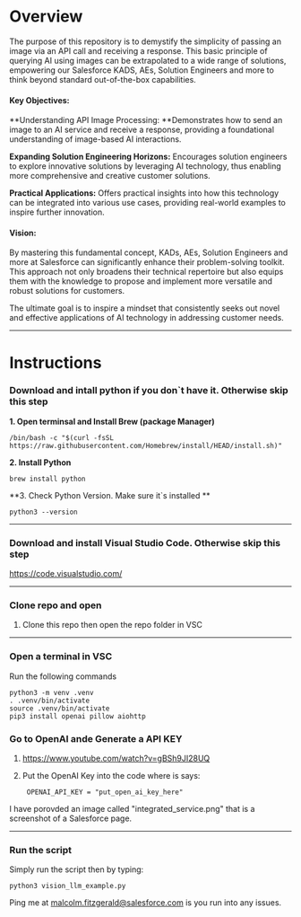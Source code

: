 # Overview
The purpose of this repository is to demystify the simplicity of passing an image via an API call and receiving a response. This basic principle of querying AI using images can be extrapolated to a wide range of solutions, empowering our Salesforce KADS, AEs, Solution Engineers and more to think beyond standard out-of-the-box capabilities.

#### Key Objectives:
**Understanding API Image Processing: **Demonstrates how to send an image to an AI service and receive a response, providing a foundational understanding of image-based AI interactions.

**Expanding Solution Engineering Horizons:** Encourages solution engineers to explore innovative solutions by leveraging AI technology, thus enabling more comprehensive and creative customer solutions.

**Practical Applications:** Offers practical insights into how this technology can be integrated into various use cases, providing real-world examples to inspire further innovation.

#### Vision:
By mastering this fundamental concept, KADs, AEs, Solution Engineers and more at Salesforce can significantly enhance their problem-solving toolkit. This approach not only broadens their technical repertoire but also equips them with the knowledge to propose and implement more versatile and robust solutions for customers. 

The ultimate goal is to inspire a mindset that consistently seeks out novel and effective applications of AI technology in addressing customer needs.

------------

# Instructions

### Download and intall python if you don`t have it. Otherwise skip this step
**1. Open terminsal and Install Brew (package Manager)**

    /bin/bash -c "$(curl -fsSL https://raw.githubusercontent.com/Homebrew/install/HEAD/install.sh)" 

**2. Install Python**

    brew install python

**3. Check Python Version. Make sure it`s installed **

    python3 --version


------------


### Download and install Visual Studio Code. Otherwise skip this step

https://code.visualstudio.com/

------------

### Clone repo and open

1. Clone this repo then open the repo folder in VSC

------------
### Open a terminal in VSC
Run the following commands

    python3 -m venv .venv
    . .venv/bin/activate
    source .venv/bin/activate
    pip3 install openai pillow aiohttp

### Go to OpenAI ande Generate a API KEY
1. https://www.youtube.com/watch?v=gBSh9JI28UQ
2. Put the OpenAI Key into the code where is says:


        OPENAI_API_KEY = "put_open_ai_key_here" 

I have porovded an image called "integrated_service.png" that is a screenshot of a Salesforce page.


------------

### Run the script
Simply run the script then by typing:


    python3 vision_llm_example.py  


Ping me at malcolm.fitzgerald@salesforce.com is you run into any issues.


